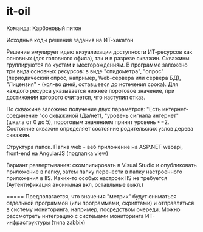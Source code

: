 # it-oil
Команда: Карбоновый питон

Исходные коды решения задания на ИТ-хакатон

Решение эмулирует идею визуализации доступности ИТ-ресурсов как основных (для головного офиса), так и в разрезе скважин. Скважины группируются по кустам и месторождениям.
В программе заложено три вида основных ресурсов: в виде "спидометра", "опрос" (периодический опрос, например, Web-сервера или сервера БД), "Лицензия" - (кол-во дней, оставшееся до истечения срока). Для каждого ресурса указывается нижнее пороговое значение, при достижении которого считается, что наступил отказ.

По скважине заложено получение двух параметров: "Есть интернет-соединение "со скважиной (Да/нет), "уровень сигнала интернет" (шкала от 0 до 5), пороговым значением принят уровень <=2. Состояние скважин определяет состояние родительских узлов дерева скважин.

Структура папок. Папка web - веб приложение на ASP.NET webapi, front-end на AngularJS (подпапка view)

Вариант развертывания: скомпилировать в Visual Studio и опубликовать приложение в папку, затем папку перенести в папку настроенного приложения в IIS. Каких-то особых настроек IIS не требуется (Аутентификация анонимная вкл, оставльные выкл.)

=====
Предполагается, что значения "метрик" будут сниматься отдельной программой (или программами, скриптами) и отправляться в систему мониторинга, например, посредством очереди.
Можно рассмотреть интеграцию с системами мониторинга ИТ-инфраструктуры (типа zabbix)
